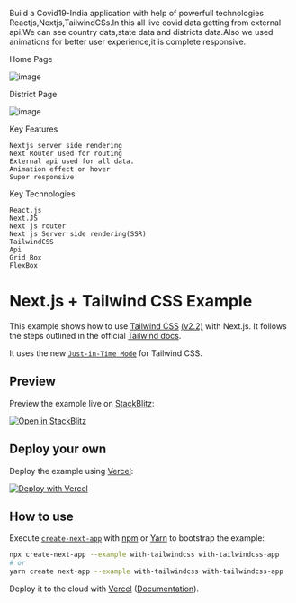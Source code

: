 Build a Covid19-India application with help of powerfull technologies Reactjs,Nextjs,TailwindCSs.In this all live covid data getting from external api.We can see country data,state data and districts data.Also we used animations for better user experience,it is complete responsive.

Home Page

![image](https://user-images.githubusercontent.com/34640475/133766481-53307e7c-b474-4ad0-af82-4fc7953f4025.png)

District Page

![image](https://user-images.githubusercontent.com/34640475/133766531-abfb8fd5-ae06-410e-a116-c02c990ac9c0.png)

Key Features


    Nextjs server side rendering
    Next Router used for routing
    External api used for all data.
    Animation effect on hover
    Super responsive
    
Key Technologies

    React.js
    Next.JS
    Next js router
    Next js Server side rendering(SSR)
    TailwindCSS
    Api
    Grid Box
    FlexBox

# Next.js + Tailwind CSS Example

This example shows how to use [Tailwind CSS](https://tailwindcss.com/) [(v2.2)](https://blog.tailwindcss.com/tailwindcss-2-2) with Next.js. It follows the steps outlined in the official [Tailwind docs](https://tailwindcss.com/docs/guides/nextjs).

It uses the new [`Just-in-Time Mode`](https://tailwindcss.com/docs/just-in-time-mode) for Tailwind CSS.

## Preview

Preview the example live on [StackBlitz](http://stackblitz.com/):

[![Open in StackBlitz](https://developer.stackblitz.com/img/open_in_stackblitz.svg)](https://stackblitz.com/github/vercel/next.js/tree/canary/examples/with-tailwindcss)

## Deploy your own

Deploy the example using [Vercel](https://vercel.com?utm_source=github&utm_medium=readme&utm_campaign=next-example):

[![Deploy with Vercel](https://vercel.com/button)](https://vercel.com/new/git/external?repository-url=https://github.com/vercel/next.js/tree/canary/examples/with-tailwindcss&project-name=with-tailwindcss&repository-name=with-tailwindcss)

## How to use

Execute [`create-next-app`](https://github.com/vercel/next.js/tree/canary/packages/create-next-app) with [npm](https://docs.npmjs.com/cli/init) or [Yarn](https://yarnpkg.com/lang/en/docs/cli/create/) to bootstrap the example:

```bash
npx create-next-app --example with-tailwindcss with-tailwindcss-app
# or
yarn create next-app --example with-tailwindcss with-tailwindcss-app
```

Deploy it to the cloud with [Vercel](https://vercel.com/new?utm_source=github&utm_medium=readme&utm_campaign=next-example) ([Documentation](https://nextjs.org/docs/deployment)).
